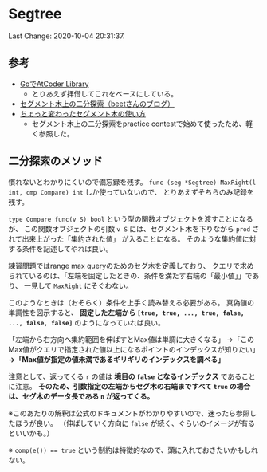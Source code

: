 # Segtree

Last Change: 2020-10-04 20:31:37.

## 参考

- [GoでAtCoder Library](https://qiita.com/EmptyBox_0/items/2f8e3cf7bd44e0f789d5#segtree)
  - とりあえず拝借してこれをベースにしている。
- [セグメント木上の二分探索（beetさんのブログ）](https://beet-aizu.hatenablog.com/entry/2019/06/26/122933)
- [ちょっと変わったセグメント木の使い方](https://ei1333.hateblo.jp/entry/2017/12/14/000000)
  - セグメント木上の二分探索をpractice contestで始めて使ったため、軽く参照した。

## 二分探索のメソッド

慣れないとわかりにくいので備忘録を残す。
`func (seg *Segtree) MaxRight(l int, cmp Compare) int` しか使っていないので、
とりあえずそちらのみ記録を残す。

`type Compare func(v S) bool` という型の関数オブジェクトを渡すことになるが、
この関数オブジェクトの引数 `v S` には、セグメント木を下りながら `prod` されて出来上がった「集約された値」
が入ることになる。
そのような集約値に対する条件を記述してやれば良い。

練習問題ではrange max queryのためのセグ木を定義しており、
クエリで求められているのは、「左端を固定したときの、条件を満たす右端の「最小値」」であり、
一見して `MaxRight` にそぐわない。

このようなときは（おそらく）条件を上手く読み替える必要がある。
真偽値の単調性を図示すると、 **固定した左端から `[true, true, ..., true, false, ..., false, false]`**
のようになっていれば良い。

「左端から右方向へ集約範囲を伸ばすとMax値は単調に大きくなる」
→「このMax値がクエリで指定された値以上になるポイントのインデックスが知りたい」
**→「Max値が指定の値未満であるギリギリのインデックスを調べる」**

注意として、返ってくる `r` の値は **境目の `false` となるインデックス** であることに注意。
**そのため、引数指定の左端からセグ木の右端まですべて `true` の場合は、セグ木のデータ長である `n` が返ってくる。**

※このあたりの解釈は公式のドキュメントがわかりやすいので、迷ったら参照したほうが良い。
（伸ばしていく方向に `false` が続く、ぐらいのイメージが有るといいかも。）

※ `comp(e()) == true` という制約は特徴的なので、頭に入れておきたいかもしれない。

